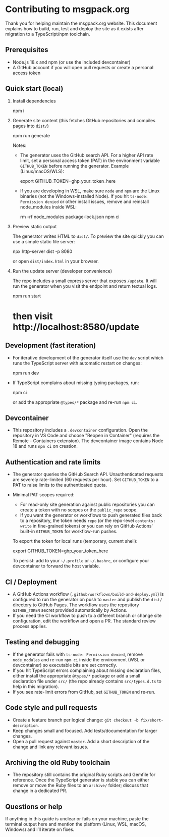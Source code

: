 Contributing to msgpack.org
==========================

Thank you for helping maintain the msgpack.org website. This document explains how to build, run, test and deploy the site as it exists after migration to a TypeScript/npm toolchain.

Prerequisites
-------------
- Node.js 18.x and npm (or use the included devcontainer)
- A GitHub account if you will open pull requests or create a personal access token

Quick start (local)
-------------------
1. Install dependencies

   npm i

2. Generate site content (this fetches GitHub repositories and compiles pages into `dist/`)

   npm run generate

   Notes:
   - The generator uses the GitHub search API. For a higher API rate limit, set a personal access token (PAT) in the environment variable `GITHUB_TOKEN` before running the generator. Example (Linux/macOS/WLS):

     export GITHUB_TOKEN=ghp_your_token_here

   - If you are developing in WSL, make sure `node` and `npm` are the Linux binaries (not the Windows-installed Node). If you hit `ts-node: Permission denied` or other install issues, remove and reinstall node_modules inside WSL:

     rm -rf node_modules package-lock.json
     npm ci

3. Preview static output

   The generator writes HTML to `dist/`. To preview the site quickly you can use a simple static file server:

   npx http-server dist -p 8080

   or open `dist/index.html` in your browser.

4. Run the update server (developer convenience)

   The repo includes a small express server that exposes `/update`. It will run the generator when you visit the endpoint and return textual logs.

   npm run start
   # then visit http://localhost:8580/update

Development (fast iteration)
----------------------------
- For iterative development of the generator itself use the `dev` script which runs the TypeScript server with automatic restart on changes:

  npm run dev

- If TypeScript complains about missing typing packages, run:

  npm ci

  or add the appropriate `@types/*` package and re-run `npm ci`.

Devcontainer
------------
- This repository includes a `.devcontainer` configuration. Open the repository in VS Code and choose "Reopen in Container" (requires the Remote - Containers extension). The devcontainer image contains Node 18 and runs `npm ci` on creation.

Authentication and rate limits
------------------------------
- The generator queries the GitHub Search API. Unauthenticated requests are severely rate-limited (60 requests per hour). Set `GITHUB_TOKEN` to a PAT to raise limits to the authenticated quota.
- Minimal PAT scopes required:
  - For read-only site generation against public repositories you can create a token with no scopes or the `public_repo` scope.
  - If you want the generator or workflows to push generated files back to a repository, the token needs `repo` (or the repo-level `contents: write` in fine-grained tokens) or you can rely on GitHub Actions' built-in `GITHUB_TOKEN` for workflow-run pushes.

  To export the token for local runs (temporary, current shell):

    export GITHUB_TOKEN=ghp_your_token_here

  To persist: add to your `~/.profile` or `~/.bashrc`, or configure your devcontainer to forward the host variable.

CI / Deployment
----------------
- A GitHub Actions workflow (`.github/workflows/build-and-deploy.yml`) is configured to run the generator on push to `master` and publish the `dist/` directory to GitHub Pages. The workflow uses the repository `GITHUB_TOKEN` secret provided automatically by Actions.
- If you need the CI workflow to push to a different branch or change site configuration, edit the workflow and open a PR. The standard review process applies.

Testing and debugging
---------------------
- If the generator fails with `ts-node: Permission denied`, remove `node_modules` and re-run `npm ci` inside the environment (WSL or devcontainer) so executable bits are set correctly.
- If you hit TypeScript errors complaining about missing declaration files, either install the appropriate `@types/*` package or add a small declaration file under `src/` (the repo already contains `src/types.d.ts` to help in this migration).
- If you see rate-limit errors from GitHub, set `GITHUB_TOKEN` and re-run.

Code style and pull requests
---------------------------
- Create a feature branch per logical change: `git checkout -b fix/short-description`.
- Keep changes small and focused. Add tests/documentation for larger changes.
- Open a pull request against `master`. Add a short description of the change and link any relevant issues.

Archiving the old Ruby toolchain
--------------------------------
- The repository still contains the original Ruby scripts and Gemfile for reference. Once the TypeScript generator is stable you can either remove or move the Ruby files to an `archive/` folder; discuss that change in a dedicated PR.

Questions or help
-----------------
If anything in this guide is unclear or fails on your machine, paste the terminal output here and mention the platform (Linux, WSL, macOS, Windows) and I’ll iterate on fixes.
